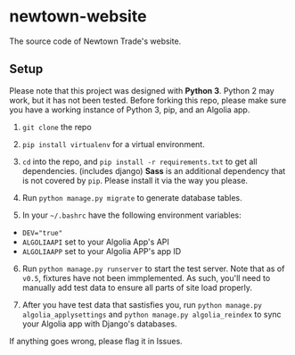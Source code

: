 # newtown-website
The source code of Newtown Trade's website.

## Setup
Please note that this project was designed with **Python 3**. Python 2 may work, but it has not been tested.
Before forking this repo, please make sure you have a working instance of Python 3, pip, and an Algolia app.

1. `git clone` the repo

2. `pip install virtualenv` for a virtual environment.

3. `cd` into the repo, and `pip install -r requirements.txt` to get all dependencies. (includes django) **Sass** is an additional dependency that is not covered by `pip`. Please install it via the way you please.

4. Run `python manage.py migrate` to generate database tables.

5. In your `~/.bashrc` have the following environment variables:

* `DEV="true"`
* `ALGOLIAAPI` set to your Algolia App's API
* `ALGOLIAAPP` set to your Algolia APP's app ID

6. Run `python manage.py runserver` to start the test server. Note that as of `v0.5`, fixtures have not been immplemented. As such, you'll need to manually add test data to ensure all parts of site load properly. 

7. After you have test data that sastisfies you, run `python manage.py algolia_applysettings` and `python manage.py algolia_reindex` to sync your Algolia app with Django's databases.

If anything goes wrong, please flag it in Issues. 
